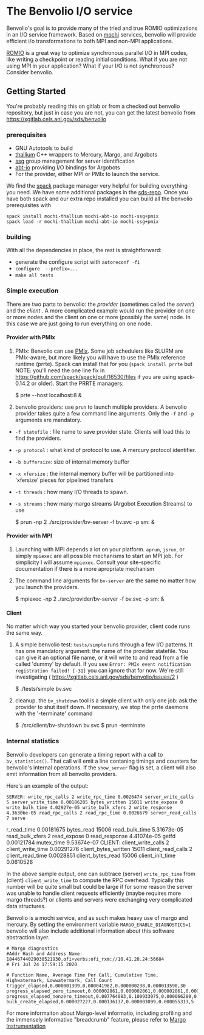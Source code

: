 # The Benvolio I/O service

Benvolio's goal is to provide many of the tried and true ROMIO optimizations in
an I/O service framework.  Based on [mochi](https://press3.mcs.anl.gov/mochi/)
services, benvolio will provide efficient i/o transformations to both MPI and
non-MPI applications.

[ROMIO](https://press3.mcs.anl.gov/romio) is a great way to optimize synchronous
parallel I/O in MPI codes, like writing a checkpoint or reading initial
conditions.  What if you are not using MPI in your application?  What if your
I/O is not synchronous?  Consider benvolio.

## Getting Started

You're probably reading this on gitlab or from a checked out benvolio
repository, but just in case you are not, you can get the latest benvolio from
<https://xgitlab.cels.anl.gov/sds/benvolio>

### prerequisites

* GNU Autotools to build
* [thallium](https://xgitlab.cels.anl.gov/sds/thallium) C++ wrappers to Mercury, Margo, and Argobots
* [ssg](https://xgitlab.cels.anl.gov/sds/ssg) group management for server identification
* [abt-io](https://xgitlab.cels.anl.gov/sds/abt-io/) providing I/O bindings for Argobots
* For the provider, either MPI or PMIx to launch the service.

We find the [spack](https://spack.readthedocs.io/en/latest/) package manager
very helpful for building everything you need.  We have some additional
packages in the [sds-repo](https://xgitlab.cels.anl.gov/sds/sds-repo).  Once
you have both spack and our extra repo installed you can build all the benvolio
prerequisites with

    spack install mochi-thallium mochi-abt-io mochi-ssg+pmix
    spack load -r mochi-thallium mochi-abt-io mochi-ssg+pmix


### building

With all the dependencies in place, the rest is straightforward:

* generate the configure script with `autoreconf -fi`
* `configure  --prefix=...`
* `make all tests`


### Simple execution

There are two parts to benvolio: the _provider_ (sometimes called the _server_)
and the _client_ .  A more complicated example would run the provider on one or
more nodes and the client on one or more (possibly the same) node.  In this
case we are just going to run everything on one node.

#### Provider with PMIx

1. PMIx:  Benvolio can use [PMIx](https://pmix.org/).  Some
job schedulers like SLURM are PMIx-aware, but more likely you will have to use
the PMIx reference runtime (prrte).  Spack can install that for you (`spack
install prrte` but NOTE: you'll need the one line fix in
<https://github.com/spack/spack/pull/16530/files> if you are using spack-0.14.2
or older).  Start the PRRTE managers:

    $ prte --host localhost:8 &

2. benvolio providers:  use `prun` to launch multiple providers.  A benvolio
provider takes quite a few command line arguments.  Only the `-f` and `-p`
arguments are mandatory.
  * `-f statefile` : file name to save provider state.  Clients will load this to find the providers.
  * `-p protocol` : what kind of protocol to use.  A mercury protocol identifier.
  * `-b buffersize`: size of internal memory buffer
  * `-x xfersize`  : the internal memory buffer will be partitioned into 'xfersize' pieces for pipelined transfers
  * `-t threads`   : how many I/O threads to spawn.
  * `-s streams`    : how many margo streams (Argobot Execution Streams) to use


    $ prun -np 2 ./src/provider/bv-server -f bv.svc -p sm:  &

#### Provider with MPI

1. Launching with MPI depends a lot on your platform.  `aprun`, `jsrun`, or simply
`mpiexec` are all possible mechanisms to start an MPI job.  For simplicity I
will assume `mpiexec`.  Consult your site-specific documentation if there is a
more apropriate mechanism

2. The command line arguments for `bv-server` are the same no matter how you launch the providers.

    $ mpiexec -np 2 ./src/provider/bv-server -f bv.svc -p sm: &

#### Client

No matter which way you started your benvolio provider, client code runs the same way.

1. A simple benvolio test:  `tests/simple` runs through a few I/O patterns.  It
has one mandatory argument: the name of the provider statefile.  You can give
it an optional file name, or it will write to and read from a file called
'dummy' by default. If you see `Error: PMIx event notification registration
failed! [-31]` you can ignore that for now.  We're still investigating
( <https://xgitlab.cels.anl.gov/sds/benvolio/issues/2> )

   $ ./tests/simple bv.svc


2. cleanup.  the `bv_shutdown` tool is a simple client with only one job: ask
the provider to shut itself down.  If necessary, we stop the prrte daemons with the
'-terminate' command

    $ ./src/client/bv-shutdown bv.svc
    $ prun -terminate


### Internal statistics

Benvolio developers can generate a timing report with a call to
`bv_statistics()`.  That call will emit a line contaning timings and counters
for benvolio's internal operations.  If the `show_server` flag is set, a client
will also emit information from all benvolio providers.

Here's an example of the output:

    SERVER: write_rpc_calls 2 write_rpc_time 0.0026474 server_write_calls 5 server_write_time 0.00186205 bytes_written 15011 write_expose 0 write_bulk_time 4.02927e-05 write_bulk_xfers 2 write_response 4.36306e-05 read_rpc_calls 2 read_rpc_time 0.0026679 server_read_calls 7 serve
r_read_time 0.00181675 bytes_read 15006 read_bulk_time 5.31673e-05 read_bulk_xfers 2 read_expose 0 read_response 4.41074e-05 getfd 0.00121784 mutex_time 9.53674e-07
    CLIENT: client_write_calls 2 client_write_time 0.00291276 client_bytes_written 15011 client_read_calls 2 client_read_time 0.0028851 client_bytes_read 15006 client_init_time 0.0610526

In the above sample output, one can subtrace (server) `write_rpc_time` from
(client) `client_write_time` to compute the RPC overhead.  Typically this
number will be quite small but could be large if for some reason the server was
unable to handle client requests efficiently (maybe requires more margo
threads?) or clients and servers were exchanging very complicated data
structures.

Benvolio is a mochi service, and as such makes heavy use of margo and mercury.
By setting the environment variable `MARGO_ENABLE_DIAGNOSTICS=1` benvolio will
also include additional information about this software abstraction layer.

```
# Margo diagnostics
#Addr Hash and Address Name: 18446744029030521930,ofi+verbs;ofi_rxm://10.41.20.24:56684
# Fri Jul 24 17:59:15 2020

# Function Name, Average Time Per Call, Cumulative Time, Highwatermark, Lowwatermark, Call Count
trigger_elapsed,0.000001399,0.000041962,0.000000238,0.000013590,30
progress_elapsed_zero_timeout,0.000002861,0.000002861,0.000002861,0.000002861,1
progress_elapsed_nonzero_timeout,0.007764083,0.100933075,0.000066280,0.090931177,13
bulk_create_elapsed,0.000027227,0.000136137,0.000003099,0.000055313,5
```

For more informaiton about Margo-level informatio, including profiling and the
immensely informative "breadcrumb" feature, please refer to [Margo
Instrumentation](https://xgitlab.cels.anl.gov/sds/margo/blob/master/doc/instrumentation.md)
